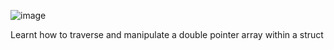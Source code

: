 ![image](https://github.com/user-attachments/assets/10a7c163-2786-4aa6-9e74-e43af854842f)


Learnt how to traverse and manipulate a double pointer array within a struct
